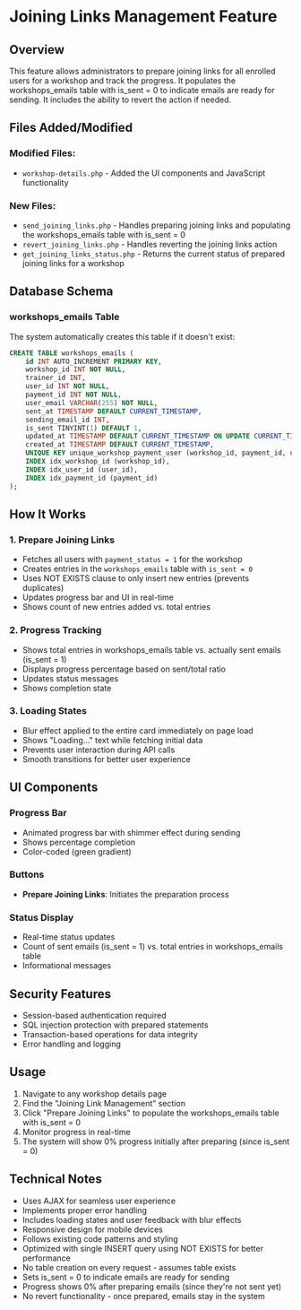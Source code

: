 # Joining Links Management Feature

## Overview
This feature allows administrators to prepare joining links for all enrolled users for a workshop and track the progress. It populates the workshops_emails table with is_sent = 0 to indicate emails are ready for sending. It includes the ability to revert the action if needed.

## Files Added/Modified

### Modified Files:
- `workshop-details.php` - Added the UI components and JavaScript functionality

### New Files:
- `send_joining_links.php` - Handles preparing joining links and populating the workshops_emails table with is_sent = 0
- `revert_joining_links.php` - Handles reverting the joining links action
- `get_joining_links_status.php` - Returns the current status of prepared joining links for a workshop

## Database Schema

### workshops_emails Table
The system automatically creates this table if it doesn't exist:

```sql
CREATE TABLE workshops_emails (
    id INT AUTO_INCREMENT PRIMARY KEY,
    workshop_id INT NOT NULL,
    trainer_id INT,
    user_id INT NOT NULL,
    payment_id INT NOT NULL,
    user_email VARCHAR(255) NOT NULL,
    sent_at TIMESTAMP DEFAULT CURRENT_TIMESTAMP,
    sending_email_id INT,
    is_sent TINYINT(1) DEFAULT 1,
    updated_at TIMESTAMP DEFAULT CURRENT_TIMESTAMP ON UPDATE CURRENT_TIMESTAMP,
    created_at TIMESTAMP DEFAULT CURRENT_TIMESTAMP,
    UNIQUE KEY unique_workshop_payment_user (workshop_id, payment_id, user_id),
    INDEX idx_workshop_id (workshop_id),
    INDEX idx_user_id (user_id),
    INDEX idx_payment_id (payment_id)
);
```

## How It Works

### 1. Prepare Joining Links
- Fetches all users with `payment_status = 1` for the workshop
- Creates entries in the `workshops_emails` table with `is_sent = 0`
- Uses NOT EXISTS clause to only insert new entries (prevents duplicates)
- Updates progress bar and UI in real-time
- Shows count of new entries added vs. total entries

### 2. Progress Tracking
- Shows total entries in workshops_emails table vs. actually sent emails (is_sent = 1)
- Displays progress percentage based on sent/total ratio
- Updates status messages
- Shows completion state

### 3. Loading States
- Blur effect applied to the entire card immediately on page load
- Shows "Loading..." text while fetching initial data
- Prevents user interaction during API calls
- Smooth transitions for better user experience

## UI Components

### Progress Bar
- Animated progress bar with shimmer effect during sending
- Shows percentage completion
- Color-coded (green gradient)

### Buttons
- **Prepare Joining Links**: Initiates the preparation process

### Status Display
- Real-time status updates
- Count of sent emails (is_sent = 1) vs. total entries in workshops_emails table
- Informational messages

## Security Features
- Session-based authentication required
- SQL injection protection with prepared statements
- Transaction-based operations for data integrity
- Error handling and logging

## Usage
1. Navigate to any workshop details page
2. Find the "Joining Link Management" section
3. Click "Prepare Joining Links" to populate the workshops_emails table with is_sent = 0
4. Monitor progress in real-time
5. The system will show 0% progress initially after preparing (since is_sent = 0)

## Technical Notes
- Uses AJAX for seamless user experience
- Implements proper error handling
- Includes loading states and user feedback with blur effects
- Responsive design for mobile devices
- Follows existing code patterns and styling
- Optimized with single INSERT query using NOT EXISTS for better performance
- No table creation on every request - assumes table exists
- Sets is_sent = 0 to indicate emails are ready for sending
- Progress shows 0% after preparing emails (since they're not sent yet)
- No revert functionality - once prepared, emails stay in the system

